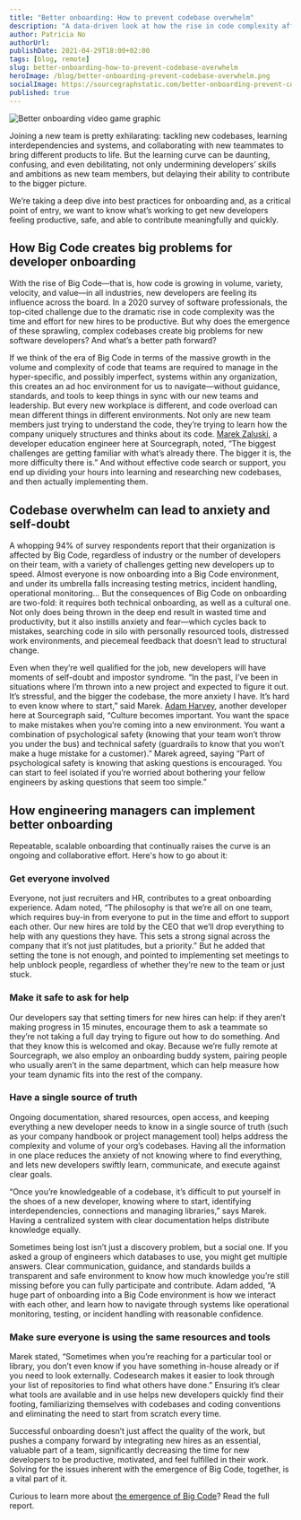 ```yaml
---
title: "Better onboarding: How to prevent codebase overwhelm"
description: "A data-driven look at how the rise in code complexity affects new developers joining a team, and how engineering managers can support new hires with better onboarding."
author: Patricia No
authorUrl:
publishDate: 2021-04-29T18:00+02:00
tags: [blog, remote]
slug: better-onboarding-how-to-prevent-codebase-overwhelm
heroImage: /blog/better-onboarding-prevent-codebase-overwhelm.png
socialImage: https://sourcegraphstatic.com/better-onboarding-prevent-codebase-overwhelm.png
published: true
---
```


![Better onboarding video game graphic](/blog/better-onboarding-prevent-codebase-overwhelm.png)

Joining a new team is pretty exhilarating: tackling new codebases, learning interdependencies and systems, and collaborating with new teammates to bring different products to life.
But the learning curve can be daunting, confusing, and even debilitating, not only undermining developers’ skills and ambitions as new team members, but delaying their ability to contribute to the bigger picture.

We’re taking a deep dive into best practices for onboarding and, as a critical point of entry, we want to know what’s working to get new developers feeling productive, safe, and able to contribute meaningfully and quickly.

## How Big Code creates big problems for developer onboarding

With the rise of Big Code—that is, how code is growing in volume, variety, velocity, and value—in all industries, new developers are feeling its influence across the board.
In a 2020 survey of software professionals, the top-cited challenge due to the dramatic rise in code complexity was the time and effort for new hires to be productive.
But why does the emergence of these sprawling, complex codebases create big problems for new software developers? And what’s a better path forward?

If we think of the era of Big Code in terms of the massive growth in the volume and complexity of code that teams are required to manage in the hyper-specific, and possibly imperfect, systems within any organization, this creates an ad hoc environment for us to navigate—without guidance, standards, and tools to keep things in sync with our new teams and leadership.
But every new workplace is different, and code overload can mean different things in different environments.
Not only are new team members just trying to understand the code, they’re trying to learn how the company uniquely structures and thinks about its code.
[Marek Zaluski](/handbook/company/team#marek-zaluski), a developer education engineer here at Sourcegraph, noted, “The biggest challenges are getting familiar with what’s already there. The bigger it is, the more difficulty there is.”
And without effective code search or support, you end up dividing your hours into learning and researching new codebases, and then actually implementing them.

## Codebase overwhelm can lead to anxiety and self-doubt

A whopping 94% of survey respondents report that their organization is affected by Big Code, regardless of industry or the number of developers on their team, with a variety of challenges getting new developers up to speed.
Almost everyone is now onboarding into a Big Code environment, and under its umbrella falls increasing testing metrics, incident handling, operational monitoring...
But the consequences of Big Code on onboarding are two-fold: it requires both technical onboarding, as well as a cultural one.
Not only does being thrown in the deep end result in wasted time and productivity, but it also instills anxiety and fear—which cycles back to mistakes, searching code in silo with personally resourced tools, distressed work environments, and piecemeal feedback that doesn’t lead to structural change.

Even when they’re well qualified for the job, new developers will have moments of self-doubt and impostor syndrome. “In the past, I’ve been in situations where I’m thrown into a new project and expected to figure it out.
It’s stressful, and the bigger the codebase, the more anxiety I have. It’s hard to even know where to start,” said Marek.
[Adam Harvey](/handbook/company/team#adam-harvey-he-him), another developer here at Sourcegraph said, “Culture becomes important. You want the space to make mistakes when you’re coming into a new environment. You want a combination of psychological safety (knowing that your team won’t throw you under the bus) and technical safety (guardrails to know that you won’t make a huge mistake for a customer).”
Marek agreed, saying “Part of psychological safety is knowing that asking questions is encouraged. You can start to feel isolated if you’re worried about bothering your fellow engineers by asking questions that seem too simple.”

## How engineering managers can implement better onboarding

Repeatable, scalable onboarding that continually raises the curve is an ongoing and collaborative effort. Here's how to go about it:

### Get everyone involved

Everyone, not just recruiters and HR, contributes to a great onboarding experience. Adam noted, “The philosophy is that we’re all on one team, which requires buy-in from everyone to put in the time and effort to support each other.
Our new hires are told by the CEO that we’ll drop everything to help with any questions they have. This sets a strong signal across the company that it’s not just platitudes, but a priority.”
But he added that setting the tone is not enough, and pointed to implementing set meetings to help unblock people, regardless of whether they’re new to the team or just stuck.

### Make it safe to ask for help

Our developers say that setting timers for new hires can help: if they aren’t making progress in 15 minutes, encourage them to ask a teammate so they’re not taking a full day trying to figure out how to do something.
And that they know this is welcomed and okay. Because we’re fully remote at Sourcegraph, we also employ an onboarding buddy system, pairing people who usually aren’t in the same department, which can help measure how your team dynamic fits into the rest of the company.

### Have a single source of truth

Ongoing documentation, shared resources, open access, and keeping everything a new developer needs to know in a single source of truth (such as your company handbook or project management tool) helps address the complexity and volume of your org’s codebases.
Having all the information in one place reduces the anxiety of not knowing where to find everything, and lets new developers swiftly learn, communicate, and execute against clear goals.

“Once you’re knowledgeable of a codebase, it’s difficult to put yourself in the shoes of a new developer, knowing where to start, identifying interdependencies, connections and managing libraries,” says Marek.
Having a centralized system with clear documentation helps distribute knowledge equally.

Sometimes being lost isn’t just a discovery problem, but a social one. If you asked a group of engineers which databases to use, you might get multiple answers. Clear communication, guidance, and standards builds a transparent and safe environment to know how much knowledge you’re still missing before you can fully participate and contribute.
Adam added, “A huge part of onboarding into a Big Code environment is how we interact with each other, and learn how to navigate through systems like operational monitoring, testing, or incident handling with reasonable confidence.

### Make sure everyone is using the same resources and tools

Marek stated, “Sometimes when you’re reaching for a particular tool or library, you don’t even know if you have something in-house already or if you need to look externally.
Codesearch makes it easier to look through your list of repositories to find what others have done.” Ensuring it’s clear what tools are available and in use helps new developers quickly find their footing, familiarizing themselves with codebases and coding conventions and eliminating the need to start from scratch every time.

Successful onboarding doesn’t just affect the quality of the work, but pushes a company forward by integrating new hires as an essential, valuable part of a team, significantly decreasing the time for new developers to be productive, motivated, and feel fulfilled in their work.
Solving for the issues inherent with the emergence of Big Code, together, is a vital part of it.

Curious to learn more about [the emergence of Big Code](https://info.sourcegraph.com/emergence-of-big-code-2020-survey?_ga=2.177852646.2139915911.1619599995-1170923504.1619599995)? Read the full report.
